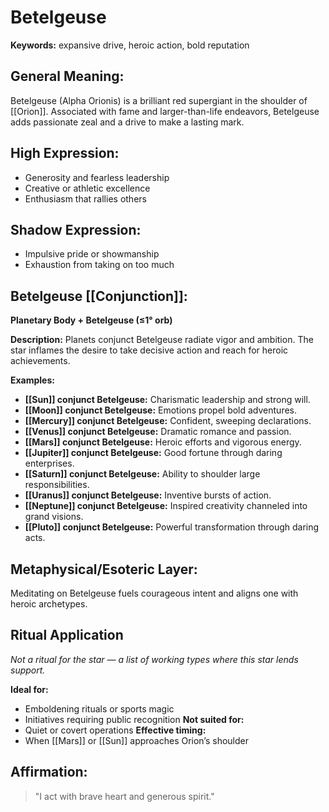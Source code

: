 # Betelgeuse


**Keywords:** expansive drive, heroic action, bold reputation

## General Meaning:
Betelgeuse (Alpha Orionis) is a brilliant red supergiant in the
shoulder of [[Orion]]. Associated with fame and larger-than-life
endeavors, Betelgeuse adds passionate zeal and a drive to make a
lasting mark.

## High Expression:
- Generosity and fearless leadership
- Creative or athletic excellence
- Enthusiasm that rallies others

## Shadow Expression:
- Impulsive pride or showmanship
- Exhaustion from taking on too much

## Betelgeuse [[Conjunction]]:

**Planetary Body + Betelgeuse (≤1° orb)**

**Description:**
Planets conjunct Betelgeuse radiate vigor and ambition.
The star inflames the desire to take decisive action and reach
for heroic achievements.

**Examples:**
- **[[Sun]] conjunct Betelgeuse:** Charismatic leadership and strong
  will.
- **[[Moon]] conjunct Betelgeuse:** Emotions propel bold adventures.
- **[[Mercury]] conjunct Betelgeuse:** Confident, sweeping
  declarations.
- **[[Venus]] conjunct Betelgeuse:** Dramatic romance and passion.
- **[[Mars]] conjunct Betelgeuse:** Heroic efforts and vigorous
  energy.
- **[[Jupiter]] conjunct Betelgeuse:** Good fortune through daring
  enterprises.
- **[[Saturn]] conjunct Betelgeuse:** Ability to shoulder large
  responsibilities.
- **[[Uranus]] conjunct Betelgeuse:** Inventive bursts of action.
- **[[Neptune]] conjunct Betelgeuse:** Inspired creativity channeled
  into grand visions.
- **[[Pluto]] conjunct Betelgeuse:** Powerful transformation through
  daring acts.

## Metaphysical/Esoteric Layer:
Meditating on Betelgeuse fuels courageous intent and aligns one
with heroic archetypes.

## Ritual Application
*Not a ritual for the star — a list of working types where this star lends support.*

**Ideal for:**
- Emboldening rituals or sports magic
- Initiatives requiring public recognition
**Not suited for:**
- Quiet or covert operations
**Effective timing:**
- When [[Mars]] or [[Sun]] approaches Orion’s shoulder

## Affirmation:

> "I act with brave heart and generous spirit."

